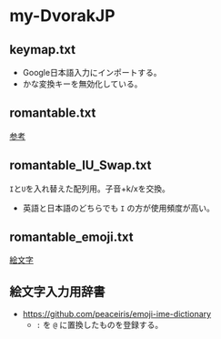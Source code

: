 # my-DvorakJP

## keymap.txt

- Google日本語入力にインポートする。
- かな変換キーを無効化している。

## romantable.txt

[参考](https://github.com/shinespark/dvorakjp-romantable)

## romantable_IU_Swap.txt

`I`と`U`を入れ替えた配列用。子音+k/xを交換。

- 英語と日本語のどちらでも `I` の方が使用頻度が高い。

## romantable_emoji.txt

[絵文字](https://raw.githubusercontent.com/joypixels/emoji-toolkit/master/emoji.json)

## 絵文字入力用辞書

- <https://github.com/peaceiris/emoji-ime-dictionary>
  - `:` を `@` に置換したものを登録する。
